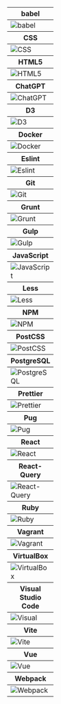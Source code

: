 <table>
<thead>
<tr>
<th height=20>
babel
</th>
</tr>
</thead>
<tbody>
<tr>
<td width=20 height=20>
<img src=https://github.com/AndriiKot/___Icons__and__Links___/blob/main/icons/babel.svg alt=babel>
</td>
</tr>
</tbody>
<thead>
<tr>
<th height=20>
CSS
</th>
</tr>
</thead>
<tbody>
<tr>
<td width=20 height=20>
<img src=https://github.com/AndriiKot/___Icons__and__Links___/blob/main/icons/css.svg alt=CSS>
</td>
</tr>
</tbody>
<thead>
<tr>
<th height=20>
HTML5
</th>
</tr>
</thead>
<tbody>
<tr>
<td width=20 height=20>
<img src=https://github.com/AndriiKot/___Icons__and__Links___/blob/main/icons/html.svg alt=HTML5>
</td>
</tr>
</tbody>
<thead>
<tr>
<th height=20>
ChatGPT
</th>
</tr>
</thead>
<tbody>
<tr>
<td width=20 height=20>
<img src=https://github.com/AndriiKot/___Icons__and__Links___/blob/main/icons/chatgpt.svg alt=ChatGPT>
</td>
</tr>
</tbody>
<thead>
<tr>
<th height=20>
D3
</th>
</tr>
</thead>
<tbody>
<tr>
<td width=20 height=20>
<img src=https://github.com/AndriiKot/___Icons__and__Links___/blob/main/icons/d3.svg alt=D3>
</td>
</tr>
</tbody>
<thead>
<tr>
<th height=20>
Docker
</th>
</tr>
</thead>
<tbody>
<tr>
<td width=20 height=20>
<img src=https://github.com/AndriiKot/___Icons__and__Links___/blob/main/icons/docker.svg alt=Docker>
</td>
</tr>
</tbody>
<thead>
<tr>
<th height=20>
Eslint
</th>
</tr>
</thead>
<tbody>
<tr>
<td width=20 height=20>
<img src=https://github.com/AndriiKot/___Icons__and__Links___/blob/main/icons/eslint.svg alt=Eslint>
</td>
</tr>
</tbody>
<thead>
<tr>
<th height=20>
Git
</th>
</tr>
</thead>
<tbody>
<tr>
<td width=20 height=20>
<img src=https://github.com/AndriiKot/___Icons__and__Links___/blob/main/icons/git.svg alt=Git>
</td>
</tr>
</tbody>
<thead>
<tr>
<th height=20>
Grunt
</th>
</tr>
</thead>
<tbody>
<tr>
<td width=20 height=20>
<img src=https://github.com/AndriiKot/___Icons__and__Links___/blob/main/icons/grunt.svg alt=Grunt>
</td>
</tr>
</tbody>
<thead>
<tr>
<th height=20>
Gulp
</th>
</tr>
</thead>
<tbody>
<tr>
<td width=20 height=20>
<img src=https://github.com/AndriiKot/___Icons__and__Links___/blob/main/icons/gulp.svg alt=Gulp>
</td>
</tr>
</tbody>
<thead>
<tr>
<th height=20>
JavaScript
</th>
</tr>
</thead>
<tbody>
<tr>
<td width=20 height=20>
<img src=https://github.com/AndriiKot/___Icons__and__Links___/blob/main/icons/javascript-1.svg alt=JavaScript>
</td>
</tr>
</tbody>
<thead>
<tr>
<th height=20>
Less
</th>
</tr>
</thead>
<tbody>
<tr>
<td width=20 height=20>
<img src=https://github.com/AndriiKot/___Icons__and__Links___/blob/main/icons/less.svg alt=Less>
</td>
</tr>
</tbody>
<thead>
<tr>
<th height=20>
NPM
</th>
</tr>
</thead>
<tbody>
<tr>
<td width=20 height=20>
<img src=https://github.com/AndriiKot/___Icons__and__Links___/blob/main/icons/npm.svg alt=NPM>
</td>
</tr>
</tbody>
<thead>
<tr>
<th height=20>
PostCSS
</th>
</tr>
</thead>
<tbody>
<tr>
<td width=20 height=20>
<img src=https://github.com/AndriiKot/___Icons__and__Links___/blob/main/icons/postcss.svg alt=PostCSS>
</td>
</tr>
</tbody>
<thead>
<tr>
<th height=20>
PostgreSQL
</th>
</tr>
</thead>
<tbody>
<tr>
<td width=20 height=20>
<img src=https://github.com/AndriiKot/___Icons__and__Links___/blob/main/icons/postgresql.svg alt=PostgreSQL>
</td>
</tr>
</tbody>
<thead>
<tr>
<th height=20>
Prettier
</th>
</tr>
</thead>
<tbody>
<tr>
<td width=20 height=20>
<img src=https://github.com/AndriiKot/___Icons__and__Links___/blob/main/icons/prettier.svg alt=Prettier>
</td>
</tr>
</tbody>
<thead>
<tr>
<th height=20>
Pug
</th>
</tr>
</thead>
<tbody>
<tr>
<td width=20 height=20>
<img src=https://github.com/AndriiKot/___Icons__and__Links___/blob/main/icons/pug.svg alt=Pug>
</td>
</tr>
</tbody>
<thead>
<tr>
<th height=20>
React
</th>
</tr>
</thead>
<tbody>
<tr>
<td width=20 height=20>
<img src=https://github.com/AndriiKot/___Icons__and__Links___/blob/main/icons/react.svg alt=React>
</td>
</tr>
</tbody>
<thead>
<tr>
<th height=20>
React-Query
</th>
</tr>
</thead>
<tbody>
<tr>
<td width=20 height=20>
<img src=https://github.com/AndriiKot/___Icons__and__Links___/blob/main/icons/react-query.svg alt=React-Query>
</td>
</tr>
</tbody>
<thead>
<tr>
<th height=20>
Ruby
</th>
</tr>
</thead>
<tbody>
<tr>
<td width=20 height=20>
<img src=https://github.com/AndriiKot/___Icons__and__Links___/blob/main/icons/ruby.svg alt=Ruby>
</td>
</tr>
</tbody>
<thead>
<tr>
<th height=20>
Vagrant
</th>
</tr>
</thead>
<tbody>
<tr>
<td width=20 height=20>
<img src=https://github.com/AndriiKot/___Icons__and__Links___/blob/main/icons/vagrant.svg alt=Vagrant>
</td>
</tr>
</tbody>
<thead>
<tr>
<th height=20>
VirtualBox
</th>
</tr>
</thead>
<tbody>
<tr>
<td width=20 height=20>
<img src=https://github.com/AndriiKot/___Icons__and__Links___/blob/main/icons/virtualbox.svg alt=VirtualBox>
</td>
</tr>
</tbody>
<thead>
<tr>
<th height=20>
Visual Studio Code
</th>
</tr>
</thead>
<tbody>
<tr>
<td width=20 height=20>
<img src=https://github.com/AndriiKot/___Icons__and__Links___/blob/main/icons/visual-studio-code.svg alt=Visual Studio Code>
</td>
</tr>
</tbody>
<thead>
<tr>
<th height=20>
Vite
</th>
</tr>
</thead>
<tbody>
<tr>
<td width=20 height=20>
<img src=https://github.com/AndriiKot/___Icons__and__Links___/blob/main/icons/vitejs.svg alt=Vite>
</td>
</tr>
</tbody>
<thead>
<tr>
<th height=20>
Vue
</th>
</tr>
</thead>
<tbody>
<tr>
<td width=20 height=20>
<img src=https://github.com/AndriiKot/___Icons__and__Links___/blob/main/icons/vue.svg alt=Vue>
</td>
</tr>
</tbody>
<thead>
<tr>
<th height=20>
Webpack
</th>
</tr>
</thead>
<tbody>
<tr>
<td width=20 height=20>
<img src=https://github.com/AndriiKot/___Icons__and__Links___/blob/main/icons/webpack.svg alt=Webpack>
</td>
</tr>
</tbody>
</table>
